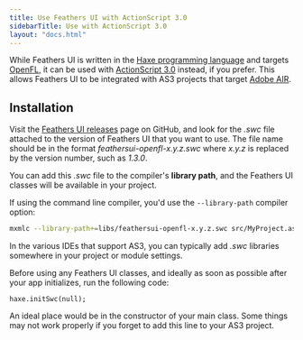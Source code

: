 ```yaml
---
title: Use Feathers UI with ActionScript 3.0
sidebarTitle: Use with ActionScript 3.0
layout: "docs.html"
---
```


While Feathers UI is written in the [Haxe programming language](https://haxe.org) and targets [OpenFL](https://openfl.org/), it can be used with [ActionScript 3.0](https://airsdk.dev/docs/development) instead, if you prefer. This allows Feathers UI to be integrated with AS3 projects that target [Adobe AIR](https://airsdk.dev).

## Installation

Visit the [Feathers UI releases](https://github.com/feathersui/feathersui-openfl/releases) page on GitHub, and look for the _.swc_ file attached to the version of Feathers UI that you want to use. The file name should be in the format _feathersui-openfl-x.y.z.swc_ where _x.y.z_ is replaced by the version number, such as _1.3.0_.

You can add this _.swc_ file to the compiler's **library path**, and the Feathers UI classes will be available in your project.

If using the command line compiler, you'd use the `--library-path` compiler option:

```sh
mxmlc --library-path+=libs/feathersui-openfl-x.y.z.swc src/MyProject.as
```

In the various IDEs that support AS3, you can typically add _.swc_ libraries somewhere in your project or module settings.

Before using any Feathers UI classes, and ideally as soon as possible after your app initializes, run the following code:

```as3
haxe.initSwc(null);
```

An ideal place would be in the constructor of your main class. Some things may not work properly if you forget to add this line to your AS3 project.